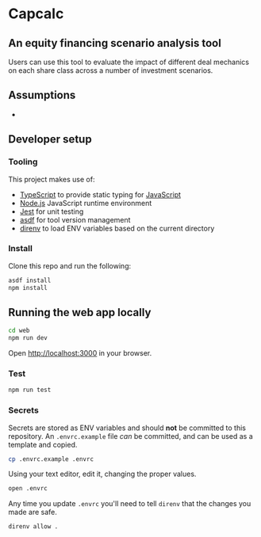 # Capcalc

## An equity financing scenario analysis tool

Users can use this tool to evaluate the impact of different deal mechanics on each share class across a number of investment scenarios.

## Assumptions

-

## Developer setup

### Tooling

This project makes use of:

- [TypeScript](https://www.typescriptlang.org) to provide static typing for [JavaScript](https://en.wikipedia.org/wiki/JavaScript)
- [Node.js](https://nodejs.org) JavaScript runtime environment
- [Jest](https://jestjs.io) for unit testing
- [asdf](https://asdf-vm.com) for tool version management
- [direnv](https://direnv.net) to load ENV variables based on the current directory

### Install

Clone this repo and run the following:

```bash
asdf install
npm install
```

## Running the web app locally

```bash
cd web
npm run dev
```

Open [http://localhost:3000](http://localhost:3000/) in your browser.

### Test

```bash
npm run test
```

### Secrets

Secrets are stored as ENV variables and should **not** be committed to this repository. An `.envrc.example` file _can_ be committed, and can be used as a template and copied.

```bash
cp .envrc.example .envrc
```

Using your text editor, edit it, changing the proper values.

```bash
open .envrc
```

Any time you update `.envrc` you'll need to tell `direnv` that the changes you made are safe.

```bash
direnv allow .
```
